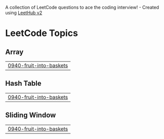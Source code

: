 A collection of LeetCode questions to ace the coding interview! - Created using [LeetHub v2](https://github.com/arunbhardwaj/LeetHub-2.0)
<!---LeetCode Topics Start-->
# LeetCode Topics
## Array
|  |
| ------- |
| [0940-fruit-into-baskets](https://github.com/MihikaKeshkamat/LeetCode/tree/master/0940-fruit-into-baskets) |
## Hash Table
|  |
| ------- |
| [0940-fruit-into-baskets](https://github.com/MihikaKeshkamat/LeetCode/tree/master/0940-fruit-into-baskets) |
## Sliding Window
|  |
| ------- |
| [0940-fruit-into-baskets](https://github.com/MihikaKeshkamat/LeetCode/tree/master/0940-fruit-into-baskets) |
<!---LeetCode Topics End-->